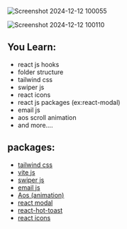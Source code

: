 ![Screenshot 2024-12-12 100055](https://github.com/user-attachments/assets/dd424f4a-679f-41c0-af4c-dd7f4a97fce0)

![Screenshot 2024-12-12 100110](https://github.com/user-attachments/assets/9fff184b-5d5e-4ba3-a254-aec6ba7ae90a)


## You Learn:
+ react js hooks
+ folder structure
+ tailwind css
+ swiper js
+ react icons
+ react js packages (ex:react-modal)
+ email js
+ aos scroll animation
+ and more....

## packages:
+ [tailwind css](https://tailwindcss.com/docs/installation)
+ [vite js](https://vitejs.dev/guide/)
+ [swiper js](https://swiperjs.com/get-started)
+ [email js](https://www.emailjs.com/docs/)
+ [Aos (animation)](https://michalsnik.github.io/aos/)
+ [react modal](https://www.npmjs.com/package/react-modal)
+ [react-hot-toast](https://react-hot-toast.com/docs)
+ [react icons](https://react-icons.github.io/react-icons/)



